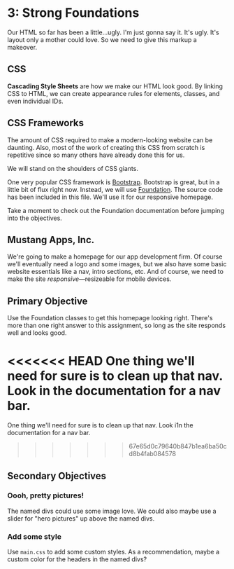 # 3: Strong Foundations
Our HTML so far has been a little...ugly. I'm just gonna say it. It's ugly. It's layout only a mother could love. So we need to give this markup a makeover.

## CSS
**Cascading Style Sheets** are how we make our HTML look good. By linking CSS to HTML, we can create appearance rules for elements, classes, and even individual IDs.

## CSS Frameworks
The amount of CSS required to make a modern-looking website can be daunting. Also, most of the work of creating this CSS from scratch is repetitive since so many others have already done this for us.

We will stand on the shoulders of CSS giants.

One very popular CSS framework is [Bootstrap](http://getbootstrap.com). Bootstrap is great, but in a little bit of flux right now. Instead, we will use [Foundation](http://foundation.zurb.com/). The source code has been included in this file. We'll use it for our responsive homepage.

Take a moment to check out the Foundation documentation before jumping into the objectives.

## Mustang Apps, Inc.
We're going to make a homepage for our app development firm. Of course we'll eventually need a logo and some images, but we also have some basic website essentials like a nav, intro sections, etc. And of course, we need to make the site *responsive*—resizeable for mobile devices.

## Primary Objective
Use the Foundation classes to get this homepage looking right. There's more than one right answer to this assignment, so long as the site responds well and looks good.

<<<<<<< HEAD
One thing we'll need for sure is to clean up that nav. Look in the documentation for a nav bar.
=======
One thing we'll need for sure is to clean up that nav. Look i1n the documentation for a nav bar.
>>>>>>> 67e65d0c79640b847b1ea6ba50cd8b4fab084578

## Secondary Objectives
### Oooh, pretty pictures!
The named divs could use some image love. We could also maybe use a slider for "hero pictures" up above the named divs.

### Add some style
Use `main.css` to add some custom styles. As a recommendation, maybe a custom color for the headers in the named divs?
